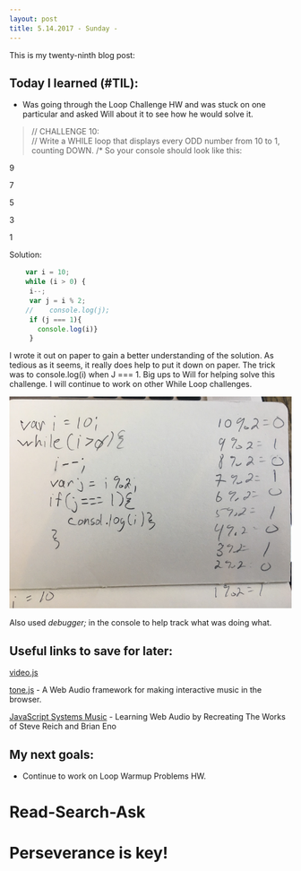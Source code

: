```yaml
---
layout: post
title: 5.14.2017 - Sunday - 
---
```


This is my twenty-ninth blog post:

## Today I learned (#TIL):   

- Was going through the Loop Challenge HW and was stuck on one particular and asked Will about it to see how he would solve it.

> // CHALLENGE 10:  
// Write a WHILE loop that displays every ODD number from 10 to 1, counting DOWN.
/* So your console should look like this:

9 

7 

5 

3 

1 


Solution:

```javascript
	var i = 10;
	while (i > 0) {
   	 i--;
   	 var j = i % 2;
	//    console.log(j);
   	 if (j === 1){
   	   console.log(i)}
   	 }
```

I wrote it out on paper to gain a better understanding of the solution.  As tedious as it seems, it really does help to put it down on paper.  The trick was to console.log(i) when J === 1.  Big ups to Will for helping solve this challenge.  I will continue to work on other While Loop challenges.

![whileLoop1 image](/images/whileLoop1.jpg)

Also used _debugger;_  in the console to help track what was doing what.


## Useful links to save for later:

[video.js](http://videojs.com/)

[tone.js](https://github.com/Tonejs/Tone.js) - A Web Audio framework for making interactive music in the browser.

[JavaScript Systems Music](https://teropa.info/blog/2016/07/28/javascript-systems-music.html#is-this-for-me) - Learning Web Audio by Recreating The Works of Steve Reich and Brian Eno

## My next goals:

- Continue to work on Loop Warmup Problems HW.


# Read-Search-Ask

# Perseverance is key!







